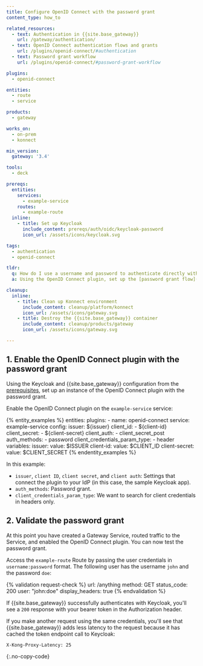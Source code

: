 ```yaml
---
title: Configure OpenID Connect with the password grant
content_type: how_to

related_resources:
  - text: Authentication in {{site.base_gateway}}
    url: /gateway/authentication/
  - text: OpenID Connect authentication flows and grants
    url: /plugins/openid-connect/#authentication
  - text: Password grant workflow
    url: /plugins/openid-connect/#password-grant-workflow

plugins:
  - openid-connect

entities:
  - route
  - service

products:
  - gateway

works_on:
  - on-prem
  - konnect

min_version:
  gateway: '3.4'

tools:
  - deck

prereqs:
  entities:
    services:
      - example-service
    routes:
      - example-route
  inline:
    - title: Set up Keycloak
      include_content: prereqs/auth/oidc/keycloak-password
      icon_url: /assets/icons/keycloak.svg

tags:
  - authentication
  - openid-connect

tldr:
  q: How do I use a username and password to authenticate directly with my identity provider?
  a: Using the OpenID Connect plugin, set up the [password grant flow](/plugins/openid-connect/#password-grant-workflow) to connect to an identity provider (IdP) by passing a username and password in a header.

cleanup:
  inline:
    - title: Clean up Konnect environment
      include_content: cleanup/platform/konnect
      icon_url: /assets/icons/gateway.svg
    - title: Destroy the {{site.base_gateway}} container
      include_content: cleanup/products/gateway
      icon_url: /assets/icons/gateway.svg

---
```


## 1. Enable the OpenID Connect plugin with the password grant

Using the Keycloak and {{site.base_gateway}} configuration from the [prerequisites](#prerequisites), 
set up an instance of the OpenID Connect plugin with the password grant.

Enable the OpenID Connect plugin on the `example-service` service:

{% entity_examples %}
entities:
  plugins:
    - name: openid-connect
      service: example-service
      config:
        issuer: ${issuer}
        client_id:
        - ${client-id}
        client_secret:
        - ${client-secret}
        client_auth:
        - client_secret_post
        auth_methods:
        - password
        client_credentials_param_type:
        - header
variables:
  issuer:
    value: $ISSUER
  client-id:
    value: $CLIENT_ID
  client-secret:
    value: $CLIENT_SECRET
{% endentity_examples %}

In this example:
* `issuer`, `client ID`, `client secret`, and `client auth`: Settings that connect the plugin to your IdP (in this case, the sample Keycloak app).
* `auth_methods`: Password grant.
* `client_credentials_param_type`: We want to search for client credentials in headers only.

## 2. Validate the password grant

At this point you have created a Gateway Service, routed traffic to the Service, and enabled the OpenID Connect plugin.
You can now test the password grant.

Access the `example-route` Route by passing the user credentials in `username:password` format.
The following user has the username `john` and the password `doe`:

{% validation request-check %}
url: /anything
method: GET
status_code: 200
user: "john:doe"
display_headers: true
{% endvalidation %}

If {{site.base_gateway}} successfully authenticates with Keycloak, you'll see a `200` response with your bearer token in the Authorization header.

If you make another request using the same credentials, you'll see that {{site.base_gateway}} adds less latency to the request because it has cached the token endpoint call to Keycloak:

```
X-Kong-Proxy-Latency: 25
```
{:.no-copy-code}
